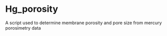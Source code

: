 # Hg_porosity
A script used to determine membrane porosity and pore size from mercury porosimetry data
